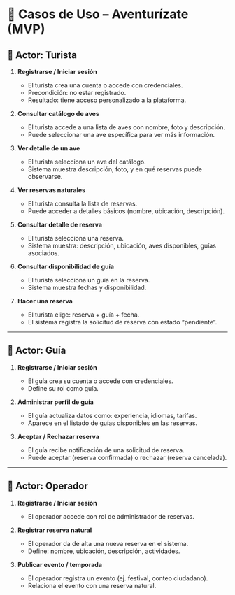 # 📑 Casos de Uso – Aventurízate (MVP)

## 👤 Actor: Turista

1. **Registrarse / Iniciar sesión**

   - El turista crea una cuenta o accede con credenciales.
   - Precondición: no estar registrado.
   - Resultado: tiene acceso personalizado a la plataforma.

2. **Consultar catálogo de aves**

   - El turista accede a una lista de aves con nombre, foto y descripción.
   - Puede seleccionar una ave específica para ver más información.

3. **Ver detalle de un ave**

   - El turista selecciona un ave del catálogo.
   - Sistema muestra descripción, foto, y en qué reservas puede observarse.

4. **Ver reservas naturales**

   - El turista consulta la lista de reservas.
   - Puede acceder a detalles básicos (nombre, ubicación, descripción).

5. **Consultar detalle de reserva**

   - El turista selecciona una reserva.
   - Sistema muestra: descripción, ubicación, aves disponibles, guías asociados.

6. **Consultar disponibilidad de guía**

   - El turista selecciona un guía en la reserva.
   - Sistema muestra fechas y disponibilidad.

7. **Hacer una reserva**

   - El turista elige: reserva + guía + fecha.
   - El sistema registra la solicitud de reserva con estado “pendiente”.

---

## 👤 Actor: Guía

1. **Registrarse / Iniciar sesión**

   - El guía crea su cuenta o accede con credenciales.
   - Define su rol como guía.

2. **Administrar perfil de guía**

   - El guía actualiza datos como: experiencia, idiomas, tarifas.
   - Aparece en el listado de guías disponibles en las reservas.

3. **Aceptar / Rechazar reserva**

   - El guía recibe notificación de una solicitud de reserva.
   - Puede aceptar (reserva confirmada) o rechazar (reserva cancelada).

---

## 👤 Actor: Operador

1. **Registrarse / Iniciar sesión**

   - El operador accede con rol de administrador de reservas.

2. **Registrar reserva natural**

   - El operador da de alta una nueva reserva en el sistema.
   - Define: nombre, ubicación, descripción, actividades.

3. **Publicar evento / temporada**

   - El operador registra un evento (ej. festival, conteo ciudadano).
   - Relaciona el evento con una reserva natural.
